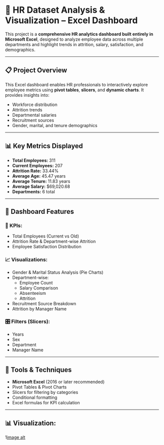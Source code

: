 # 👥 HR Dataset Analysis & Visualization – Excel Dashboard

This project is a **comprehensive HR analytics dashboard built entirely in Microsoft Excel**, designed to analyze employee data across multiple departments and highlight trends in attrition, salary, satisfaction, and demographics.


---

## 📋 Project Overview

This Excel dashboard enables HR professionals to interactively explore employee metrics using **pivot tables**, **slicers**, and **dynamic charts**. It provides insights into:
- Workforce distribution
- Attrition trends
- Departmental salaries
- Recruitment sources
- Gender, marital, and tenure demographics

---

## 📊 Key Metrics Displayed

- **Total Employees:** 311  
- **Current Employees:** 207  
- **Attrition Rate:** 33.44%  
- **Average Age:** 45.47 years  
- **Average Tenure:** 11.83 years  
- **Average Salary:** $69,020.68  
- **Departments:** 6 total  

---

## 📌 Dashboard Features

### 🎯 KPIs:
- Total Employees (Current vs Old)
- Attrition Rate & Department-wise Attrition
- Employee Satisfaction Distribution

### 📈 Visualizations:
- Gender & Marital Status Analysis (Pie Charts)
- Department-wise:
  - Employee Count
  - Salary Comparison
  - Absenteeism
  - Attrition
- Recruitment Source Breakdown
- Attrition by Manager Name

### 🎛 Filters (Slicers):
- Years
- Sex
- Department
- Manager Name

---

## 🧰 Tools & Techniques

- **Microsoft Excel** (2016 or later recommended)
- Pivot Tables & Pivot Charts
- Slicers for filtering by categories
- Conditional formatting
- Excel formulas for KPI calculation

---

## 📊 Visualization:
1[image alt](https://github.com/Ankita-Wasekar/HR-Dataset-Project/blob/19e53ded91463e9f9b8cf061dac1f5abaea64574/HR%20dataset%20Dashboard.png)

